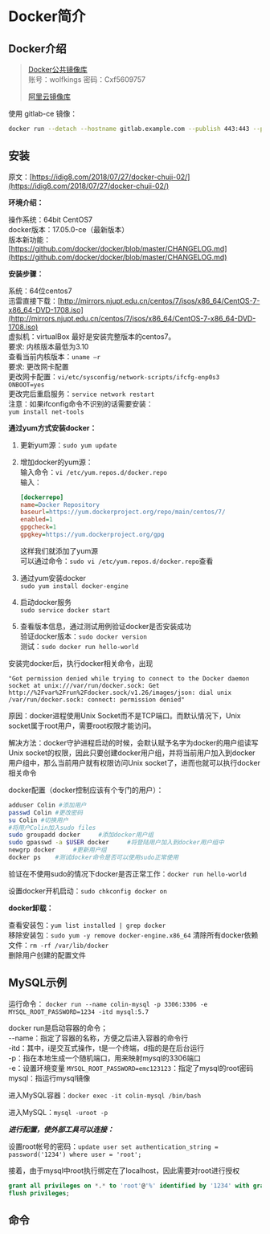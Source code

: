 # Docker简介

## Docker介绍

> [Docker公共镜像库](https://hub.docker.com/)  
> 账号：wolfkings  密码：Cxf5609757
> 
> [阿里云镜像库](https://opsx.alibaba.com/mirror)

使用 gitlab-ce 镜像：

```sh
docker run --detach --hostname gitlab.example.com --publish 443:443 --publish 80:80 --publish 22:22 --name gitlab --restart always --volume /srv/gitlab/config:/etc/gitlab --volume /srv/gitlab/logs:/var/log/gitlab --volume /srv/gitlab/data:/var/opt/gitlab gitlab/gitlab-ce:latest
```

## 安装

原文：[https://idig8.com/2018/07/27/docker-chuji-02/](https://idig8.com/2018/07/27/docker-chuji-02/)

**环境介绍：**

操作系统：64bit CentOS7  
docker版本：17.05.0-ce（最新版本）  
版本新功能：[https://github.com/docker/docker/blob/master/CHANGELOG.md](https://github.com/docker/docker/blob/master/CHANGELOG.md)

**安装步骤：**

系统：64位centos7  
迅雷直接下载：[http://mirrors.njupt.edu.cn/centos/7/isos/x86_64/CentOS-7-x86_64-DVD-1708.iso](http://mirrors.njupt.edu.cn/centos/7/isos/x86_64/CentOS-7-x86_64-DVD-1708.iso)  
虚拟机：virtualBox 最好是安装完整版本的centos7。  
要求: 内核版本最低为3.10  
查看当前内核版本：`uname –r`  
要求: 更改网卡配置  
更改网卡配置：`vi/etc/sysconfig/network-scripts/ifcfg-enp0s3`  
`ONBOOT=yes`  
更改完后重启服务：`service network restart`  
注意：如果ifconfig命令不识别的话需要安装：  
`yum install net-tools`

**通过yum方式安装docker：**

1. 更新yum源：`sudo yum update`
2. 增加docker的yum源：  
   输入命令：`vi /etc/yum.repos.d/docker.repo`  
   输入：  

   ```ini
   [dockerrepo]
   name=Docker Repository
   baseurl=https://yum.dockerproject.org/repo/main/centos/7/
   enabled=1
   gpgcheck=1
   gpgkey=https://yum.dockerproject.org/gpg
   ```

   这样我们就添加了yum源  
   可以通过命令：`sudo vi /etc/yum.repos.d/docker.repo`查看
3. 通过yum安装docker  
   `sudo yum install docker-engine`
4. 启动docker服务  
   `sudo service docker start`
5. 查看版本信息，通过测试用例验证docker是否安装成功  
   验证docker版本：`sudo docker version`  
   测试：`sudo docker run hello-world`  

安装完docker后，执行docker相关命令，出现

`"Got permission denied while trying to connect to the Docker daemon socket at unix:///var/run/docker.sock: Get http://%2Fvar%2Frun%2Fdocker.sock/v1.26/images/json: dial unix /var/run/docker.sock: connect: permission denied"`

原因：docker进程使用Unix Socket而不是TCP端口。而默认情况下，Unix socket属于root用户，需要root权限才能访问。

解决方法：docker守护进程启动的时候，会默认赋予名字为docker的用户组读写Unix socket的权限，因此只要创建docker用户组，并将当前用户加入到docker用户组中，那么当前用户就有权限访问Unix socket了，进而也就可以执行docker相关命令

docker配置（docker控制应该有个专门的用户）：

```sh
adduser Colin #添加用户
passwd Colin #更改密码
su Colin #切换用户
#将用户Colin加入sudo files
sudo groupadd docker     #添加docker用户组
sudo gpasswd -a $USER docker     #将登陆用户加入到docker用户组中
newgrp docker     #更新用户组
docker ps    #测试docker命令是否可以使用sudo正常使用
```

验证在不使用sudo的情况下docker是否正常工作：`docker run hello-world`

设置docker开机启动：`sudo chkconfig docker on`

**docker卸载：**

查看安装包：`yum list installed | grep docker`  
移除安装包：`sudo yum -y remove docker-engine.x86_64`
清除所有docker依赖文件：`rm -rf /var/lib/docker`  
删除用户创建的配置文件

## MySQL示例

运行命令：
`docker run --name colin-mysql -p 3306:3306 -e MYSQL_ROOT_PASSWORD=1234 -itd mysql:5.7`

docker run是启动容器的命令；  
--name：指定了容器的名称，方便之后进入容器的命令行  
-itd：其中，i是交互式操作，t是一个终端，d指的是在后台运行  
-p：指在本地生成一个随机端口，用来映射mysql的3306端口  
-e：设置环境变量 `MYSQL_ROOT_PASSWORD=emc123123`：指定了mysql的root密码  
mysql：指运行mysql镜像

进入MySQL容器：`docker exec -it colin-mysql /bin/bash`

进入MySQL：`mysql -uroot -p`

***进行配置，使外部工具可以连接：***

设置root帐号的密码：`update user set authentication_string = password('1234') where user = 'root';`

接着，由于mysql中root执行绑定在了localhost，因此需要对root进行授权

```sql
grant all privileges on *.* to 'root'@'%' identified by '1234' with grant option;
flush privileges;
```

## 命令
